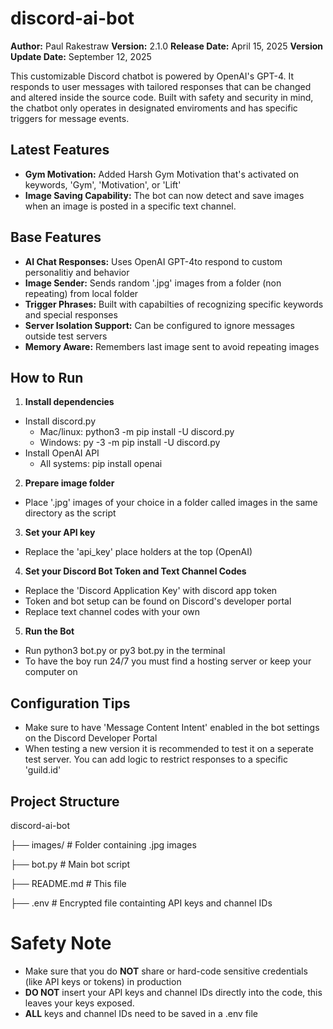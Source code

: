 # discord-ai-bot
**Author:** Paul Rakestraw
**Version:** 2.1.0
**Release Date:** April 15, 2025
**Version Update Date:** September 12, 2025

This customizable Discord chatbot is powered by OpenAI's GPT-4. It responds to user messages with tailored responses that can be changed and altered inside the source code. Built with safety and security in mind, the chatbot only operates in designated enviroments and has specific triggers for message events. 

## Latest Features 
- **Gym Motivation:** Added Harsh Gym Motivation that's activated on keywords, 'Gym', 'Motivation', or 'Lift'
- **Image Saving Capability:** The bot can now detect and save images when an image is posted in a specific text channel.
  
## Base Features 
- **AI Chat Responses:** Uses OpenAI GPT-4to respond to custom personalitiy and behavior
- **Image Sender:** Sends random '.jpg' images from a folder (non repeating) from local folder
- **Trigger Phrases:** Built with capabilties of recognizing specific keywords and special responses
- **Server Isolation Support:** Can be configured to ignore messages outside test servers
- **Memory Aware:** Remembers last image sent to avoid repeating images

## How to Run

1. **Install dependencies**

- Install discord.py
  - Mac/linux: python3 -m pip install -U discord.py
  - Windows: py -3 -m pip install -U discord.py
- Install OpenAI API
  - All systems: pip install openai

2. **Prepare image folder**

- Place '.jpg' images of your choice in a folder called images in the same directory as the script
  
3. **Set your API key**

- Replace the 'api_key' place holders at the top (OpenAI)

4. **Set your Discord Bot Token and Text Channel Codes**
   
- Replace the 'Discord Application Key' with discord app token
- Token and bot setup can be found on Discord's developer portal
- Replace text channel codes with your own 

5. **Run the Bot**

- Run python3 bot.py or py3 bot.py in the terminal
- To have the boy run 24/7 you must find a hosting server or keep your computer on

## Configuration Tips

- Make sure to have 'Message Content Intent' enabled in the bot settings on the Discord Developer Portal
- When testing a new version it is recommended to test it on a seperate test server. You can add logic to restrict responses to a specific 'guild.id'

## Project Structure
discord-ai-bot

├── images/               # Folder containing .jpg images

├── bot.py                # Main bot script

├── README.md             # This file

├── .env                  # Encrypted file containting API keys and channel IDs


# Safety Note 
- Make sure that you do **NOT** share or hard-code sensitive credentials (like API keys or tokens) in production
- **DO NOT** insert your API keys and channel IDs directly into the code, this leaves your keys exposed. 
- **ALL** keys and channel IDs need to be saved in a .env file
 
